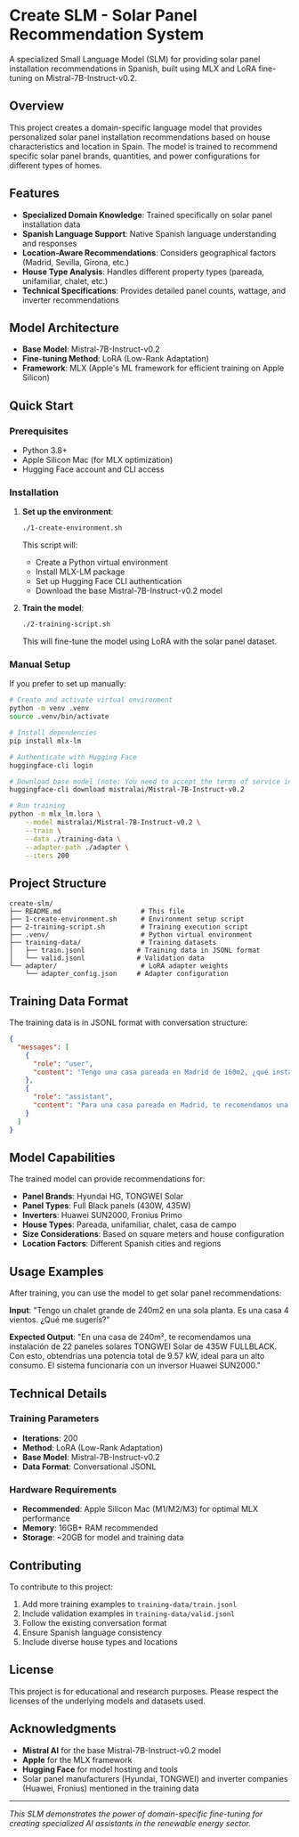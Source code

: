 # Create SLM - Solar Panel Recommendation System

A specialized Small Language Model (SLM) for providing solar panel installation recommendations in Spanish, built using MLX and LoRA fine-tuning on Mistral-7B-Instruct-v0.2.

## Overview

This project creates a domain-specific language model that provides personalized solar panel installation recommendations based on house characteristics and location in Spain. The model is trained to recommend specific solar panel brands, quantities, and power configurations for different types of homes.

## Features

- **Specialized Domain Knowledge**: Trained specifically on solar panel installation data
- **Spanish Language Support**: Native Spanish language understanding and responses
- **Location-Aware Recommendations**: Considers geographical factors (Madrid, Sevilla, Girona, etc.)
- **House Type Analysis**: Handles different property types (pareada, unifamiliar, chalet, etc.)
- **Technical Specifications**: Provides detailed panel counts, wattage, and inverter recommendations

## Model Architecture

- **Base Model**: Mistral-7B-Instruct-v0.2
- **Fine-tuning Method**: LoRA (Low-Rank Adaptation)
- **Framework**: MLX (Apple's ML framework for efficient training on Apple Silicon)

## Quick Start

### Prerequisites

- Python 3.8+
- Apple Silicon Mac (for MLX optimization)
- Hugging Face account and CLI access

### Installation

1. **Set up the environment**:
   ```bash
   ./1-create-environment.sh
   ```
   This script will:
   - Create a Python virtual environment
   - Install MLX-LM package
   - Set up Hugging Face CLI authentication
   - Download the base Mistral-7B-Instruct-v0.2 model

2. **Train the model**:
   ```bash
   ./2-training-script.sh
   ```
   This will fine-tune the model using LoRA with the solar panel dataset.

### Manual Setup

If you prefer to set up manually:

```bash
# Create and activate virtual environment
python -m venv .venv
source .venv/bin/activate

# Install dependencies
pip install mlx-lm

# Authenticate with Hugging Face
huggingface-cli login

# Download base model (note: You need to accept the terms of service in the Hugging Face website, in the model)
huggingface-cli download mistralai/Mistral-7B-Instruct-v0.2

# Run training
python -m mlx_lm.lora \
    --model mistralai/Mistral-7B-Instruct-v0.2 \
    --train \
    --data ./training-data \
    --adapter-path ./adapter \
    --iters 200
```

## Project Structure

```
create-slm/
├── README.md                    # This file
├── 1-create-environment.sh      # Environment setup script
├── 2-training-script.sh         # Training execution script
├── .venv/                       # Python virtual environment
├── training-data/               # Training datasets
│   ├── train.jsonl             # Training data in JSONL format
│   └── valid.jsonl             # Validation data
└── adapter/                     # LoRA adapter weights
    └── adapter_config.json     # Adapter configuration
```

## Training Data Format

The training data is in JSONL format with conversation structure:

```json
{
  "messages": [
    {
      "role": "user",
      "content": "Tengo una casa pareada en Madrid de 160m2, ¿qué instalación solar me recomendáis?"
    },
    {
      "role": "assistant",
      "content": "Para una casa pareada en Madrid, te recomendamos una instalación de 14 paneles solares Hyundai HG de 430W Full Black..."
    }
  ]
}
```

## Model Capabilities

The trained model can provide recommendations for:

- **Panel Brands**: Hyundai HG, TONGWEI Solar
- **Panel Types**: Full Black panels (430W, 435W)
- **Inverters**: Huawei SUN2000, Fronius Primo
- **House Types**: Pareada, unifamiliar, chalet, casa de campo
- **Size Considerations**: Based on square meters and house configuration
- **Location Factors**: Different Spanish cities and regions

## Usage Examples

After training, you can use the model to get solar panel recommendations:

**Input**: "Tengo un chalet grande de 240m2 en una sola planta. Es una casa 4 vientos. ¿Qué me sugerís?"

**Expected Output**: "En una casa de 240m², te recomendamos una instalación de 22 paneles solares TONGWEI Solar de 435W FULLBLACK. Con esto, obtendrías una potencia total de 9.57 kW, ideal para un alto consumo. El sistema funcionaría con un inversor Huawei SUN2000."

## Technical Details

### Training Parameters

- **Iterations**: 200
- **Method**: LoRA (Low-Rank Adaptation)
- **Base Model**: Mistral-7B-Instruct-v0.2
- **Data Format**: Conversational JSONL

### Hardware Requirements

- **Recommended**: Apple Silicon Mac (M1/M2/M3) for optimal MLX performance
- **Memory**: 16GB+ RAM recommended
- **Storage**: ~20GB for model and training data

## Contributing

To contribute to this project:

1. Add more training examples to `training-data/train.jsonl`
2. Include validation examples in `training-data/valid.jsonl`
3. Follow the existing conversation format
4. Ensure Spanish language consistency
5. Include diverse house types and locations

## License

This project is for educational and research purposes. Please respect the licenses of the underlying models and datasets used.

## Acknowledgments

- **Mistral AI** for the base Mistral-7B-Instruct-v0.2 model
- **Apple** for the MLX framework
- **Hugging Face** for model hosting and tools
- Solar panel manufacturers (Hyundai, TONGWEI) and inverter companies (Huawei, Fronius) mentioned in the training data

---

*This SLM demonstrates the power of domain-specific fine-tuning for creating specialized AI assistants in the renewable energy sector.*
